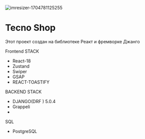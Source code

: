 ![imresizer-1704781125255]([https://github.com/nurekedev/zhan-production/assets/91678403/f540079d-f26d-4927-9e63-615f18bfd0a3](https://github.com/Mako135/techno-shop/blob/main/frontend/src/assets/logo.png))

# Tecno Shop

Этот проект создан на библиотеке Реакт и фремворке Джанго

Frontend STACK
- React-18
- Zustand
- Swiper
- GSAP
- REACT-TOASTIFY

BACKEND STACK
- DJANGO(DRF ) 5.0.4
- Grappeli
- 

SQL
- PostgreSQL
